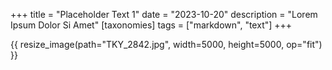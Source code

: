 +++
title = "Placeholder Text 1"
date = "2023-10-20"
description = "Lorem Ipsum Dolor Si Amet"
[taxonomies]
tags = ["markdown", "text"]
+++

{{ resize_image(path="TKY_2842.jpg", width=5000, height=5000, op="fit") }}
